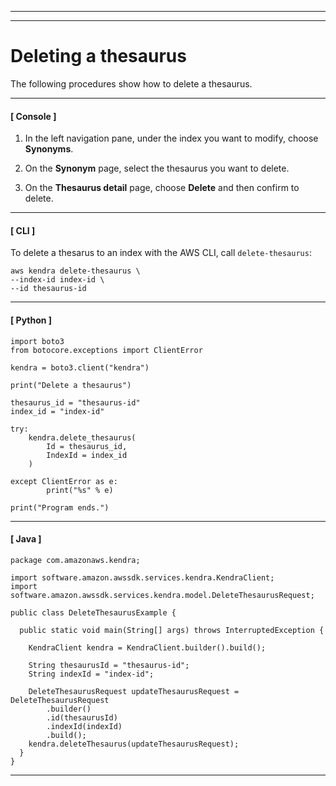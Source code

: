 --------

--------

# Deleting a thesaurus<a name="index-synonyms-delete"></a>

The following procedures show how to delete a thesaurus\. 

------
#### [ Console ]

1. In the left navigation pane, under the index you want to modify, choose **Synonyms**\. 

1. On the **Synonym** page, select the thesaurus you want to delete\. 

1. On the **Thesaurus detail** page, choose **Delete** and then confirm to delete\. 

------
#### [ CLI ]

To delete a thesarus to an index with the AWS CLI, call `delete-thesaurus`: 

```
aws kendra delete-thesaurus \
--index-id index-id \
--id thesaurus-id
```

------
#### [ Python ]

```
import boto3
from botocore.exceptions import ClientError

kendra = boto3.client("kendra")

print("Delete a thesaurus")

thesaurus_id = "thesaurus-id"
index_id = "index-id"

try:
    kendra.delete_thesaurus(
        Id = thesaurus_id,
        IndexId = index_id
    )

except ClientError as e:
        print("%s" % e)

print("Program ends.")
```

------
#### [ Java ]

```
package com.amazonaws.kendra;

import software.amazon.awssdk.services.kendra.KendraClient;
import software.amazon.awssdk.services.kendra.model.DeleteThesaurusRequest;

public class DeleteThesaurusExample {

  public static void main(String[] args) throws InterruptedException {

    KendraClient kendra = KendraClient.builder().build();

    String thesaurusId = "thesaurus-id";
    String indexId = "index-id";

    DeleteThesaurusRequest updateThesaurusRequest = DeleteThesaurusRequest
        .builder()
        .id(thesaurusId)
        .indexId(indexId)
        .build();
    kendra.deleteThesaurus(updateThesaurusRequest);
  }
}
```

------